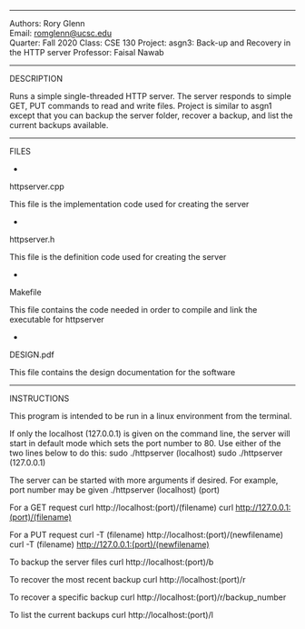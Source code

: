 -----------
Authors:   Rory Glenn  
Email:     romglenn@ucsc.edu  
Quarter:   Fall 2020
Class:     CSE 130
Project:   asgn3: Back-up and Recovery in the HTTP server
Professor: Faisal Nawab


-----------
DESCRIPTION

Runs a simple single-threaded HTTP server. The server responds to simple
GET, PUT commands to read and write files. Project is similar to asgn1
except that you can backup the server folder, recover a backup, and 
list the current backups available.

-----------
FILES

-
httpserver.cpp

This file is the implementation code used for creating the server

-
httpserver.h

This file is the definition code used for creating the server

-
Makefile

This file contains the code needed in order to compile and link the 
executable for httpserver

-
DESIGN.pdf

This file contains the design documentation for the software


-----------
INSTRUCTIONS

This program is intended to be run in a linux environment from the terminal.

If only the localhost (127.0.0.1) is given on the command line,
the server will start in default mode which sets the port number to 80.
Use either of the two lines below to do this:
sudo ./httpserver (localhost)
sudo ./httpserver (127.0.0.1)

The server can be started with more arguments if desired.
For example, port number may be given
./httpserver (localhost) (port)

For a GET request
curl http://localhost:(port)/(filename)
curl http://127.0.0.1:(port)/(filename)

For a PUT request
curl -T (filename) http://localhost:(port)/(newfilename)
curl -T (filename) http://127.0.0.1:(port)/(newfilename)

To backup the server files
curl http://localhost:(port)/b

To recover the most recent backup
curl http://localhost:(port)/r

To recover a specific backup
curl http://localhost:(port)/r/backup_number

To list the current backups
curl http://localhost:(port)/l

